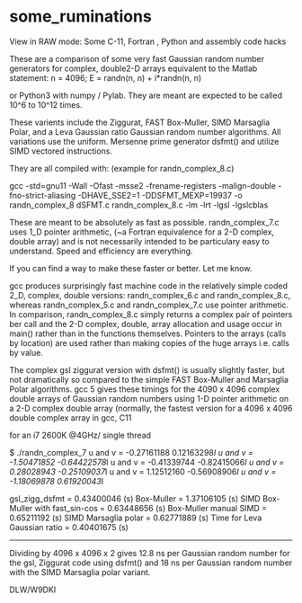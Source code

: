 # some_ruminations
View in RAW mode:   Some C-11, Fortran , Python and assembly code hacks

These are a comparison of some very fast Gaussian random number generators for complex, double2-D arrays equivalent to the Matlab statement:
  n = 4096;
  E = randn(n, n) + i*randn(n, n) 

or Python3 with numpy / Pylab.  They are meant are expected to be called 10^6 to 10^12 times.

These varients include the Ziggurat, FAST Box-Muller, SIMD Marsaglia Polar, and a Leva Gaussian ratio Gaussian random number algorithms.  All variations use the uniform. Mersenne prime generator dsfmt() and utilize SIMD vectored instructions.

They are all compiled with:   (example for randn_complex_8.c)
 
gcc -std=gnu11 -Wall -Ofast -msse2 -frename-registers -malign-double -fno-strict-aliasing -DHAVE_SSE2=1 -DDSFMT_MEXP=19937 -o randn_complex_8 dSFMT.c randn_complex_8.c -lm -lrt -lgsl -lgslcblas

These are meant to be absolutely as fast as possible.  randn_complex_7.c uses 1_D pointer arithmetic, (~a Fortran equivalence for a 2-D complex, double array) and is not necessarily intended to be particulary easy to understand.  Speed and efficiency are everything.

If you can find a way to make these faster or better.  Let me know.

gcc produces  surprisingly fast machine code in the relatively simple coded 2_D, complex, double versions:  randn_complex_6.c and randn_complex_8.c, whereas randn_complex_5.c and randn_complex_7.c use pointer arithmetic.  In comparison, randn_complex_8.c simply returns a complex pair of pointers ber call and the 2-D complex, double, array allocation and usage occur in main() rather than in the functions themselves.   Pointers to the arrays (calls by location) are used rather than making copies of the huge arrays i.e. calls by value.

The complex gsl ziggurat version with dsfmt() is usually slightly faster, but not dramatically so compared to the simple FAST Box-Muller and Marsaglia Polar algorithms.   gcc  5 gives these timings for the 4090 x 4096 complex double arrays of Gaussian random numbers using 1-D pointer arithmetic on a 2-D complex double array  (normally, the fastest version for a 4096 x 4096 double complex array in gcc, C11

 for an i7 2600K @4GHz/ single thread
 
$ ./randn_complex_7
 u and v = -0.27161188  0.12163298*I
 u and v = -1.50471852  -0.64422578*I
 u and v = -0.41339744  -0.82415066*I
 u and v = 0.28028943  -0.25109037*I
 u and v = 1.12512160  -0.56908906*I
 u and v = -1.18069878  0.61920043*I
 
gsl_zigg_dsfmt                     = 0.43400046 (s)
Box-Muller                         = 1.37106105 (s) 
SIMD Box-Muller with fast_sin-cos  = 0.63448656 (s)
Box-Muller manual SIMD             = 0.65211192 (s)
SIMD Marsaglia polar               = 0.62771889 (s)
Time for Leva Gaussian ratio       = 0.40401675 (s)

**************

Dividing by 4096 x 4096 x 2 gives 12.8 ns per Gaussian random number for the gsl, Ziggurat code using dsfmt() and 18 ns per Gaussian random number with the SIMD Marsaglia polar variant.


DLW/W9DKI

